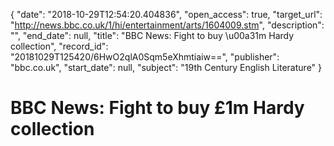 {
  "date": "2018-10-29T12:54:20.404836", 
  "open_access": true, 
  "target_url": "http://news.bbc.co.uk/1/hi/entertainment/arts/1604009.stm", 
  "description": "", 
  "end_date": null, 
  "title": "BBC News: Fight to buy \u00a31m Hardy collection", 
  "record_id": "20181029T125420/6HwO2qlA0Sqm5eXhmtiaiw==", 
  "publisher": "bbc.co.uk", 
  "start_date": null, 
  "subject": "19th Century English Literature"
}

# BBC News: Fight to buy £1m Hardy collection

